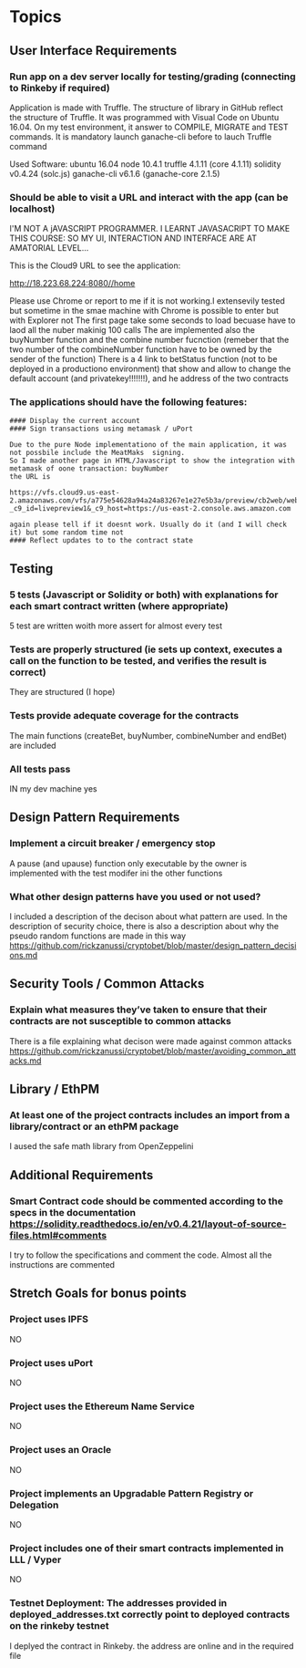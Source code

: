 # Topics

## User Interface Requirements
  ### Run app on a dev server locally for testing/grading (connecting to Rinkeby if required)
  
  Application is made with Truffle. The structure of library in GitHub reflect the structure of Truffle. 
  It was programmed with Visual Code on Ubuntu 16.04. On my test environment, it answer to COMPILE, MIGRATE and TEST commands. It is mandatory launch ganache-cli before to lauch Truffle command
  
  Used Software: ubuntu 16.04 node 10.4.1 truffle 4.1.11 (core 4.1.11) solidity v0.4.24 (solc.js) ganache-cli v6.1.6 (ganache-core 2.1.5)
  
  ### Should be able to visit a URL and interact with the app (can be localhost)
  
  I'M NOT A jAVASCRIPT PROGRAMMER. I LEARNT  JAVASACRIPT TO MAKE THIS COURSE: SO MY UI, INTERACTION AND INTERFACE ARE AT AMATORIAL LEVEL...
  
  This is the Cloud9 URL to see the application: 
  
  http://18.223.68.224:8080//home
  
  Please use Chrome or report to me if it is not working.I extensevily tested but sometime in the smae machine with Chrome is possible to enter but with Explorer not
  The first page take some seconds to load becuase have to laod all the nuber makinig 100 calls
  The are implemented also the buyNumber function and the combine number fucnction (remeber that the two number of the combineNumber function have to be owned by the sender of the function)
  There is a 4 link to betStatus function (not to be deployed in a productiono environment) that show and allow to change the default account (and privatekey!!!!!!!), and he address of the two contracts

  ### The applications should have the following features:
    #### Display the current account
    #### Sign transactions using metamask / uPort
    
    Due to the pure Node implementationo of the main application, it was not possbile include the MeatMaks  signing.
    So I made another page in HTML/Javascript to show the integration with metamask of oone transaction: buyNumber
    the URL is
    
    https://vfs.cloud9.us-east-2.amazonaws.com/vfs/a775e54628a94a24a83267e1e27e5b3a/preview/cb2web/web3api.html?_c9_id=livepreview1&_c9_host=https://us-east-2.console.aws.amazon.com
    
    again please tell if it doesnt work. Usually do it (and I will check it) but some random time not
    #### Reflect updates to to the contract state

## Testing
  ### 5 tests (Javascript or Solidity or both) with explanations for each smart contract written (where appropriate)
  5 test are written woith more assert for almost every test
  
  ### Tests are properly structured (ie sets up context, executes a call on  the function to be tested, and verifies the result is correct)
  They are structured (I hope)
  
  ### Tests provide adequate coverage for the contracts
  The main functions (createBet, buyNumber, combineNumber and endBet) are included
  
  ### All tests pass
  IN my dev machine yes

## Design Pattern Requirements
  ### Implement a circuit breaker / emergency stop
  A pause (and upause) function only executable by the owner is implemented with the test modifer ini the other functions
  
  ### What other design patterns have you used or  not used?
  I included a description of the decison about what pattern are used. In the description of security choice, there is also a description about why the pseudo random functions are made in this way
  https://github.com/rickzanussi/cryptobet/blob/master/design_pattern_decisions.md

## Security Tools / Common Attacks
  ### Explain what measures they’ve taken to ensure that their contracts are not susceptible to common attacks
  There is a file explaining what decison were made against common attacks
  https://github.com/rickzanussi/cryptobet/blob/master/avoiding_common_attacks.md
  

## Library / EthPM
  ### At least one of the project contracts includes an import from a library/contract or an ethPM package
  I aused the safe math library from OpenZeppelini

## Additional Requirements
 ### Smart Contract code should be commented  according to the specs in the documentation https://solidity.readthedocs.io/en/v0.4.21/layout-of-source-files.html#comments
 I try to follow the specifications and comment the code. Almost all the instructions are commented

## Stretch Goals for bonus points
  ### Project uses IPFS
  NO
  ### Project uses uPort
  NO
  ### Project uses the Ethereum Name Service
  NO
  ### Project uses an Oracle
  NO
  ### Project implements an Upgradable Pattern Registry or Delegation
  NO
  ### Project includes one of their smart contracts implemented in LLL / Vyper
  NO
  ### Testnet Deployment:  The addresses provided in deployed_addresses.txt correctly point to deployed  contracts on the rinkeby testnet
  I deplyed the contract in Rinkeby. the address are online and in the required file
